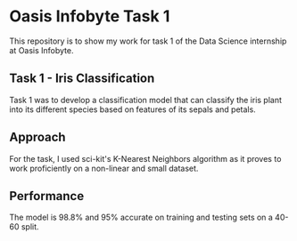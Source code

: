 # Oasis Infobyte Task 1
 
This repository is to show my work for task 1 of the Data Science internship at Oasis Infobyte.

## Task 1 - Iris Classification

Task 1 was to develop a classification model that can classify the iris plant into its different species based on features of its sepals and petals.

## Approach

For the task, I used sci-kit's K-Nearest Neighbors algorithm as it proves to work proficiently on a non-linear and small dataset. 

## Performance

The model is 98.8% and 95% accurate on training and testing sets on a 40-60 split. 

